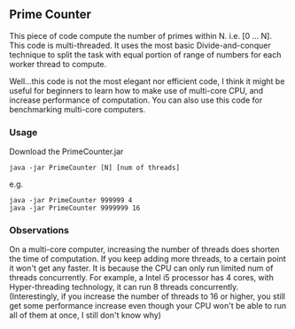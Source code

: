 ## Prime Counter

This piece of code compute the number of primes within N.  i.e. [0 ... N]. This code is multi-threaded. It uses the most basic Divide-and-conquer technique to split the task with equal portion of range of numbers for each worker thread to compute.

Well...this code is not the most elegant nor efficient code, I think it might be useful for beginners to learn how to make use of multi-core CPU, and increase performance of computation. You can also use this code for benchmarking multi-core computers. 

### Usage

Download the PrimeCounter.jar

    java -jar PrimeCounter [N] [num of threads]

e.g.

    java -jar PrimeCounter 999999 4
    java -jar PrimeCounter 9999999 16


### Observations
On a multi-core computer, increasing the number of threads does shorten the time of computation. If you keep adding more threads, to a certain point it won't get any faster. It is because the CPU can only run limited num of threads concurrently. For example, a Intel i5 processor has 4 cores, with Hyper-threading technology, it can run 8 threads concurrently. (Interestingly, if you increase the number of threads to 16 or higher, you still get some performance increase even though your CPU won't be able to run all of them at once, I still don't know why)

